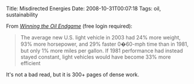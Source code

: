 Title: Misdirected Energies
Date: 2008-10-31T00:07:18
Tags: oil, sustainability


From <a href="http://www.rmi.org/images/PDFs/WTOE/WTOE.pdf" taarget="_blank"><i>Winning the Oil Endgame</i></a> (free login required):<blockquote>The average new U.S. light vehicle in 2003 had 24% more weight, 93% more horsepower, and 29% faster 0�60-mph time than in 1981, but only 1% more miles per gallon. If 1981 performance had instead stayed constant, light vehicles would have become 33% more efficient</blockquote>

It's not a bad read, but it is 300+ pages of dense work.<!--break-->
